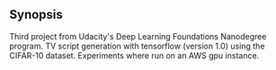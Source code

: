 ## Synopsis

Third project from Udacity's Deep Learning Foundations Nanodegree program. TV script generation with tensorflow (version 1.0) using the CIFAR-10 dataset. Experiments where run on an AWS gpu instance.

